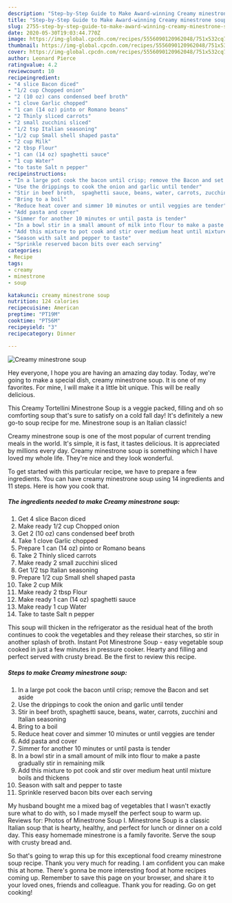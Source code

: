 ```yaml
---
description: "Step-by-Step Guide to Make Award-winning Creamy minestrone soup"
title: "Step-by-Step Guide to Make Award-winning Creamy minestrone soup"
slug: 2755-step-by-step-guide-to-make-award-winning-creamy-minestrone-soup
date: 2020-05-30T19:03:44.770Z
image: https://img-global.cpcdn.com/recipes/5556090120962048/751x532cq70/creamy-minestrone-soup-recipe-main-photo.jpg
thumbnail: https://img-global.cpcdn.com/recipes/5556090120962048/751x532cq70/creamy-minestrone-soup-recipe-main-photo.jpg
cover: https://img-global.cpcdn.com/recipes/5556090120962048/751x532cq70/creamy-minestrone-soup-recipe-main-photo.jpg
author: Leonard Pierce
ratingvalue: 4.2
reviewcount: 10
recipeingredient:
- "4 slice Bacon diced"
- "1/2 cup Chopped onion"
- "2 (10 oz) cans condensed beef broth"
- "1 clove Garlic chopped"
- "1 can (14 oz) pinto or Romano beans"
- "2 Thinly sliced carrots"
- "2 small zucchini sliced"
- "1/2 tsp Italian seasoning"
- "1/2 cup Small shell shaped pasta"
- "2 cup Milk"
- "2 tbsp Flour"
- "1 can (14 oz) spaghetti sauce"
- "1 cup Water"
- "to taste Salt n pepper"
recipeinstructions:
- "In a large pot cook the bacon until crisp; remove the Bacon and set aside"
- "Use the drippings to cook the onion and garlic until tender"
- "Stir in beef broth,  spaghetti sauce, beans, water, carrots, zucchini and Italian seasoning"
- "Bring to a boil"
- "Reduce heat cover and simmer 10 minutes or until veggies are tender"
- "Add pasta and cover"
- "Simmer for another 10 minutes or until pasta is tender"
- "In a bowl stir in a small amount of milk into flour to make a paste gradually stir in remaining milk"
- "Add this mixture to pot cook and stir over medium heat until mixture boils and thickens"
- "Season with salt and pepper to taste"
- "Sprinkle reserved bacon bits over each serving"
categories:
- Recipe
tags:
- creamy
- minestrone
- soup

katakunci: creamy minestrone soup 
nutrition: 124 calories
recipecuisine: American
preptime: "PT19M"
cooktime: "PT56M"
recipeyield: "3"
recipecategory: Dinner

---
```



![Creamy minestrone soup](https://img-global.cpcdn.com/recipes/5556090120962048/751x532cq70/creamy-minestrone-soup-recipe-main-photo.jpg)

Hey everyone, I hope you are having an amazing day today. Today, we're going to make a special dish, creamy minestrone soup. It is one of my favorites. For mine, I will make it a little bit unique. This will be really delicious.

This Creamy Tortellini Minestrone Soup is a veggie packed, filling and oh so comforting soup that&#39;s sure to satisfy on a cold fall day! It&#39;s definitely a new go-to soup recipe for me. Minestrone soup is an Italian classic!

Creamy minestrone soup is one of the most popular of current trending meals in the world. It's simple, it is fast, it tastes delicious. It is appreciated by millions every day. Creamy minestrone soup is something which I have loved my whole life. They're nice and they look wonderful.


To get started with this particular recipe, we have to prepare a few ingredients. You can have creamy minestrone soup using 14 ingredients and 11 steps. Here is how you cook that.

<!--inarticleads1-->

##### The ingredients needed to make Creamy minestrone soup:

1. Get 4 slice Bacon diced
1. Make ready 1/2 cup Chopped onion
1. Get 2 (10 oz) cans condensed beef broth
1. Take 1 clove Garlic chopped
1. Prepare 1 can (14 oz) pinto or Romano beans
1. Take 2 Thinly sliced carrots
1. Make ready 2 small zucchini sliced
1. Get 1/2 tsp Italian seasoning
1. Prepare 1/2 cup Small shell shaped pasta
1. Take 2 cup Milk
1. Make ready 2 tbsp Flour
1. Make ready 1 can (14 oz) spaghetti sauce
1. Make ready 1 cup Water
1. Take to taste Salt n pepper


This soup will thicken in the refrigerator as the residual heat of the broth continues to cook the vegetables and they release their starches, so stir in another splash of broth. Instant Pot Minestrone Soup - easy vegetable soup cooked in just a few minutes in pressure cooker. Hearty and filling and perfect served with crusty bread. Be the first to review this recipe. 

<!--inarticleads2-->

##### Steps to make Creamy minestrone soup:

1. In a large pot cook the bacon until crisp; remove the Bacon and set aside
1. Use the drippings to cook the onion and garlic until tender
1. Stir in beef broth,  spaghetti sauce, beans, water, carrots, zucchini and Italian seasoning
1. Bring to a boil
1. Reduce heat cover and simmer 10 minutes or until veggies are tender
1. Add pasta and cover
1. Simmer for another 10 minutes or until pasta is tender
1. In a bowl stir in a small amount of milk into flour to make a paste gradually stir in remaining milk
1. Add this mixture to pot cook and stir over medium heat until mixture boils and thickens
1. Season with salt and pepper to taste
1. Sprinkle reserved bacon bits over each serving


My husband bought me a mixed bag of vegetables that I wasn&#39;t exactly sure what to do with, so I made myself the perfect soup to warm up. Reviews for: Photos of Minestrone Soup I. Minestrone Soup is a classic Italian soup that is hearty, healthy, and perfect for lunch or dinner on a cold day. This easy homemade minestrone is a family favorite. Serve the soup with crusty bread and. 

So that's going to wrap this up for this exceptional food creamy minestrone soup recipe. Thank you very much for reading. I am confident you can make this at home. There's gonna be more interesting food at home recipes coming up. Remember to save this page on your browser, and share it to your loved ones, friends and colleague. Thank you for reading. Go on get cooking!
